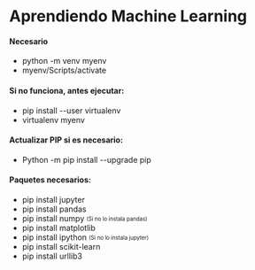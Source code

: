 # Aprendiendo Machine Learning

#### Necesario
* python -m venv myenv
* myenv/Scripts/activate

#### Si no funciona, antes ejecutar:
* pip install --user virtualenv
* virtualenv myenv

#### Actualizar PIP si es necesario:
* Python -m pip install --upgrade pip

#### Paquetes necesarios:
* pip install jupyter
* pip install pandas
* pip install numpy <sub><sup>(Si no lo instala pandas)</sup></sub>
* pip install matplotlib
* pip install ipython <sub><sup>(Si no lo instala jupyter)</sup></sub>
* pip install scikit-learn
* pip install urllib3
